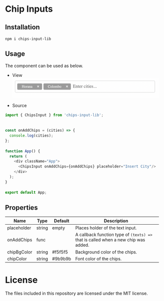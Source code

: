 # Chip Inputs

## Installation
```shell
npm i chips-input-lib
```
## Usage
The component can be used as below.

- View
![sample](./docs/sample.png)

- Source
```js
import { ChipsInput } from 'chips-input-lib';


const onAddChips = (cities) => {
  console.log(cities);
};

function App() {
  return (
    <div className="App">
      <ChipsInput onAddChips={onAddChips} placeholder="Insert City"/>
    </div>
  );
}

export default App;

```

## Properties

| Name        | Type   | Default | Description                                                                        |
|-------------|--------|---------|------------------------------------------------------------------------------------|
| placeholder | string | empty   | Places holder of the text input.                                                  |
| onAddChips  | func   |         | A callback function type of `(texts) =>` that is called when a new chip was added. |
| chipBgColor  | string   |  #f5f5f5       | Background color of the chips. |
| chipColor  | string   |     #9b9b9b    | Font color of the chips. |

# License
The files included in this repository are licensed under the MIT license.